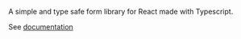 A simple and type safe form library for React made with Typescript.

See [documentation](https://github.com/ilbrando/simple-form/wiki)